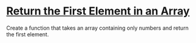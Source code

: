 # [Return the First Element in an Array](https://edabit.com/challenge/QaApgtePE6QrCZ64o)

Create a function that takes an array containing only numbers and return the
first element.
